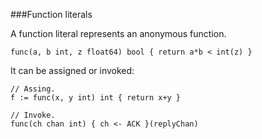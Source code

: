 ###Function literals

A function literal represents an anonymous function.

```
func(a, b int, z float64) bool { return a*b < int(z) }
```

It can be assigned or invoked:

```
// Assing.
f := func(x, y int) int { return x+y }

// Invoke.
func(ch chan int) { ch <- ACK }(replyChan)
```

